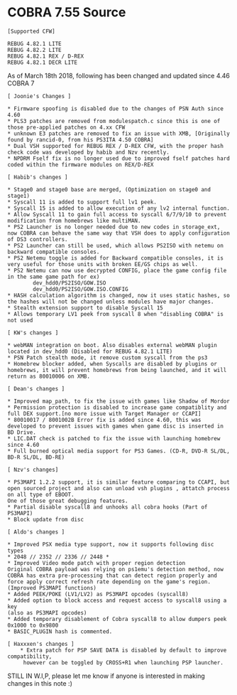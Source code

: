 # COBRA 7.55 Source

	[Supported CFW]

	REBUG 4.82.1 LITE
	REBUG 4.82.2 LITE
	REBUG 4.82.1 REX / D-REX
	REBUG 4.82.1 DECR LITE

As of March 18th 2018, following has been changed and updated since 4.46 COBRA 7

	[ Joonie's Changes ]

	* Firmware spoofing is disabled due to the changes of PSN Auth since 4.60
	* PLS3 patches are removed from modulespatch.c since this is one of those pre-applied patches on 4.xx CFW
	* unknown E3 patches are removed to fix an issue with XMB, [Originally found by rancid-0, from his PS3ITA 4.50 COBRA]
	* Dual VSH supported for REBUG REX / D-REX CFW, with the proper hash check code was developed by habib and Nzv recently. 
	* NPDRM Fself fix is no longer used due to improved fself patches hard coded within the firmware modules on REX/D-REX 

	[ Habib's changes ]

	* Stage0 and stage0 base are merged, (Optimization on stage0 and stage1)
	* Syscall 11 is added to support full lv1 peek.
	* Syscall 15 is added to allow execution of any lv2 internal function.
	* Allow Syscall 11 to gain full access to syscall 6/7/9/10 to prevent modification from homebrews like multiMAN.
	* PS2 Launcher is no longer needed due to new codes in storage_ext, now COBRA can behave the same way that VSH does to apply configuration of DS3 controllers. 
	* PS2 Launcher can still be used, which allows PS2ISO with netemu on backward compatible consoles.
	* PS2 Netemu toggle is added for Backward compatible consoles, it is very useful for those units with broken EE/GS chips as well.
	* PS2 Netemu can now use decrypted CONFIG, place the game config file in the same game path for ex) 
			dev_hdd0/PS2ISO/GOW.ISO
			dev_hdd0/PS2ISO/GOW.ISO.CONFIG 
	* HASH calculation algorithm is changed, now it uses static hashes, so the hashes will not be changed unless modules have major changes.
	* Stealth extension support to disable Syscall 15
	* Allows temporary LV1 peek from syscall 8 when "disabling COBRA" is not used
	
	[ KW's changes ]

	* webMAN integration on boot. Also disables external webMAN plugin located in dev_hdd0 (Disabled for REBUG 4.82.1 LITE)
	* PSN Patch stealth mode, it remove custom syscall from the ps3
	* Homebrew blocker added, when Syscalls are disabled by plugins or homebrews, it will prevent homebrews from being launched, and it will return as 80010006 on XMB.

	[ Dean's changes ] 

	* Improved map_path, to fix the issue with games like Shadow of Mordor
	* Permission protection is disabled to increase game compatiblity and full DEX support.[no more issue with Target Manager or CCAPI]
	* 80010017 / 8001002B Error fix is added since 4.60, this was developed to prevent issues with games when game disc is inserted in BD Drive.
	* LIC.DAT check is patched to fix the issue with launching homebrew since 4.60
	* Full burned optical media support for PS3 Games. (CD-R, DVD-R SL/DL, BD-R SL/DL, BD-RE)

	[ Nzv's changes]

	* PS3MAPI 1.2.2 support, it is similar feature comparing to CCAPI, but open sourced project and also can unload vsh plugins , attatch process on all type of EBOOT.
	One of those great debugging features.
	* Partial disable syscall8 and unhooks all cobra hooks (Part of PS3MAPI)
	* Block update from disc
   
	[ Aldo's changes ]

	* Improved PSX media type support, now it supports following disc types
	* 2048 // 2352 // 2336 // 2448 *
	* Improved Video mode patch with proper region detection
	Original COBRA payload was relying on ps1emu's detection method, now COBRA has extra pre-processing that can detect region properly and force apply correct refresh rate depending on the game's region.
	(Improved PS3MAPI functions)
	* Added PEEK/POKE (LV1/LV2) as PS3MAPI opcodes (syscall8)
	* Added option to block access and request access to syscall8 using a key
	(also as PS3MAPI opcodes)
	* Added temporary disablement of Cobra syscall8 to allow dumpers peek 0x1000 to 0x9800
	* BASIC_PLUGIN hash is commented.
	
	[ Haxxxen's changes ]
        * Extra patch for PSP SAVE DATA is disabled by default to improve compatibility,
         however can be toggled by CROSS+R1 when launching PSP launcher.

STILL IN W.I,P, please let me know if anyone is interested in making changes in this note :)
